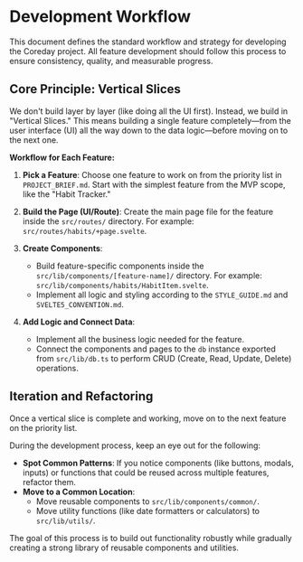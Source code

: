 # Development Workflow

This document defines the standard workflow and strategy for developing the Coreday project. All feature development should follow this process to ensure consistency, quality, and measurable progress.

## Core Principle: Vertical Slices

We don't build layer by layer (like doing all the UI first). Instead, we build in "Vertical Slices." This means building a single feature completely—from the user interface (UI) all the way down to the data logic—before moving on to the next one.

**Workflow for Each Feature:**

1.  **Pick a Feature**: Choose one feature to work on from the priority list in `PROJECT_BRIEF.md`. Start with the simplest feature from the MVP scope, like the "Habit Tracker."

2.  **Build the Page (UI/Route)**: Create the main page file for the feature inside the `src/routes/` directory. For example: `src/routes/habits/+page.svelte`.

3.  **Create Components**:
    - Build feature-specific components inside the `src/lib/components/[feature-name]/` directory. For example: `src/lib/components/habits/HabitItem.svelte`.
    - Implement all logic and styling according to the `STYLE_GUIDE.md` and `SVELTE5_CONVENTION.md`.

4.  **Add Logic and Connect Data**:
    - Implement all the business logic needed for the feature.
    - Connect the components and pages to the `db` instance exported from `src/lib/db.ts` to perform CRUD (Create, Read, Update, Delete) operations.

## Iteration and Refactoring

Once a vertical slice is complete and working, move on to the next feature on the priority list.

During the development process, keep an eye out for the following:

- **Spot Common Patterns**: If you notice components (like buttons, modals, inputs) or functions that could be reused across multiple features, refactor them.
- **Move to a Common Location**:
  - Move reusable components to `src/lib/components/common/`.
  - Move utility functions (like date formatters or calculators) to `src/lib/utils/`.

The goal of this process is to build out functionality robustly while gradually creating a strong library of reusable components and utilities.
